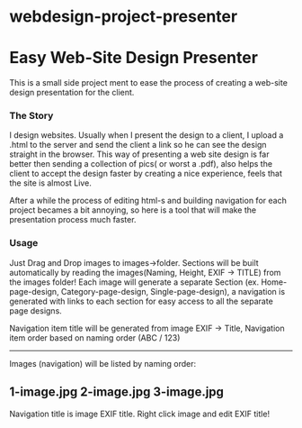 webdesign-project-presenter
======================


<h1>Easy Web-Site Design Presenter</h1>
<p>
This is a small side project ment to ease the process of creating a web-site design presentation for the client.
</p>
<h3>The Story</h3>
<p>
I design websites. Usually when I present the design to a client, I upload a .html to the server and send the client a link so he can see the design straight in the browser. This way of presenting a web site design is far better then sending a collection of pics( or worst a .pdf), also helps the client to accept the design faster by creating a nice experience, feels that the site is almost Live.
</p>
<p>
After a while the process of editing html-s and building navigation for each project becames a bit annoying, so here is a tool that will make the presentation process much faster.
</p>
<h3>Usage</h3>

Just Drag and Drop images to images->folder. Sections will be built automatically by reading the images(Naming, Height, EXIF -> TITLE) from the images folder! Each image will generate a separate Section (ex. Home-page-design, Category-page-design, Single-page-design), a navigation is generated with links to each section for easy access to all the separate page designs.

Navigation item title will be generated from image EXIF -> Title, Navigation item order based on naming order (ABC / 123)

------------------------------
Images (navigation) will be listed by naming order:

1-image.jpg
2-image.jpg
3-image.jpg
------------------------------

Navigation title is image EXIF title. Right click image and edit EXIF title!

